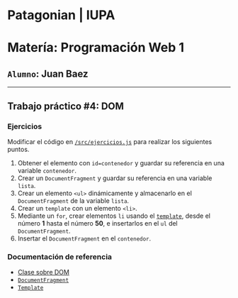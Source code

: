 # Patagonian | IUPA

__Matería: Programación Web 1__
===
`Alumno`: Juan Baez
----
***

**Trabajo práctico #4: DOM**
------------------

### Ejercicios

Modificar el código en [`/src/ejercicios.js`](/src/ejercicios.js)
para realizar los siguientes puntos.

1. Obtener el elemento con `id=contenedor` y guardar
   su referencia en una variable `contenedor`.
2. Crear un `DocumentFragment` y guardar su referencia en
   una variable `lista`.
3. Crear un elemento `<ul>` dinámicamente y almacenarlo en
   el `DocumentFragment` de la variable `lista`.
4. Crear un `template` con un elemento `<li>`.
5. Mediante un `for`, crear elementos `li` usando el [`template`](https://developer.mozilla.org/es/docs/Web/HTML/Elemento/template),
   desde el número **1** hasta el número **50**, e insertarlos
   en el `ul` del `DocumentFragment`.
6. Insertar el `DocumentFragment` en el `contenedor`.

### Documentación de referencia

- [Clase sobre DOM](https://drive.google.com/file/d/1WCahj_eBuRhRLIeIKh5iPT1b7sneflRy/view?usp=sharing)
- [`DocumentFragment`](https://developer.mozilla.org/es/docs/Web/API/DocumentFragment)
- [`Template`](https://developer.mozilla.org/es/docs/Web/HTML/Elemento/template)
